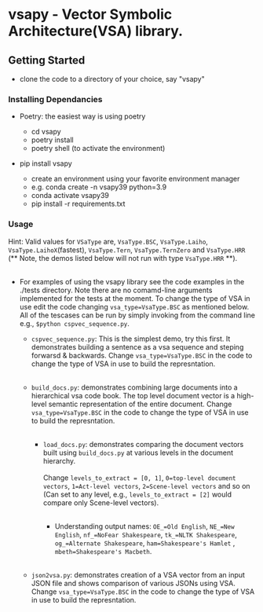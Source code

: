 # vsapy - Vector Symbolic Architecture(VSA) library.

## Getting Started
  - clone the code to a directory of your choice, say "vsapy"

### Installing Dependancies  
- Poetry: the easiest way is using poetry
  - cd vsapy
  - poetry install
  - poetry shell  (to activate the environment)
  

- pip install vsapy
  - create an environment using your favorite environment manager
  - e.g. conda create -n vsapy39 python=3.9
  - conda activate vsapy39
  - pip install -r requirements.txt

### Usage
Hint: Valid values for `VSaType` are, `VsaType.BSC`, `VsaType.Laiho`, `VsaType.LaihoX`(fastest), `VsaType.Tern`, 
`VsaType.TernZero` and `VsaType.HRR`\
(** Note, the demos listed below will not run with type `VsaType.HRR` **). <br/><br/>


- For examples of using the vsapy library see the code examples in the ./tests directory. Note there are no comamd-line
arguments implemented for the tests at the moment. To change the type of VSA in use edit the code changing
`vsa_type=VsaType.BSC` as mentioned below. All of the tescases can be run by simply invoking from the command line 
e.g., `$python cspvec_sequence.py`.



  - `cspvec_sequence.py`: This is the simplest demo, try this first. It demonstrates building a sentence as a vsa 
sequence and steping forwarsd & backwards. Change `vsa_type=VsaType.BSC` in the code to change the type of VSA in use
to build the represntation. <br/><br/>
  
  - `build_docs.py`: demonstrates combining large documents into a hierarchical vsa code book. The top level document 
vector is a high-level semantic representation of the entire document. Change `vsa_type=VsaType.BSC` in the code to 
change the type of VSA in use to build the represntation. <br/><br/>

    - `load_docs.py`: demonstrates comparing the document vectors built using `build_docs.py` at various levels in the 
document hierarchy. <br/><br/> Change `levels_to_extract = [0, 1]`, `0=top-level document vectors`, `1=Act-level vectors`, 
`2=Scene-level vectors` and so on (Can set to any level, e.g., `levels_to_extract = [2]` would compare only 
Scene-level vectors). <br/><br/>

      - Understanding output names: `OE_=Old English`, `NE_=New English`, `nf_=NoFear Shakespeare`, `tk_=NLTK Shakespeare`,
`og_=Alternate Shakespeare`, `ham=Shakespeare's Hamlet` , `mbeth=Shakespeare's Macbeth`. <br/><br/> 

  - `json2vsa.py`: demonstrates creation of a VSA vector from an input JSON file and shows comparison of various JSONs
using VSA. Change `vsa_type=VsaType.BSC` in the code to change the type of VSA in use to build the represntation.


